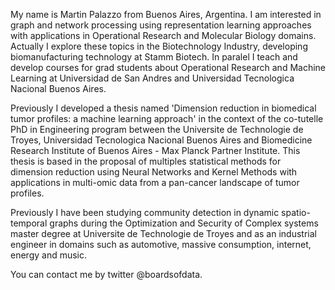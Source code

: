 My name is Martin Palazzo from Buenos Aires, Argentina. I am interested in graph and network processing using representation learning approaches with applications in Operational Research and Molecular Biology domains. Actually I explore these topics in the Biotechnology Industry, developing biomanufacturing technology at Stamm Biotech. In paralel I teach and develop courses for grad students about Operational Research and Machine Learning at Universidad de San Andres and Universidad Tecnologica Nacional Buenos Aires. 

Previously I developed a thesis named 'Dimension reduction in biomedical tumor profiles: a machine learning approach' in the context of the co-tutelle PhD in Engineering program between the Universite de Technologie de Troyes, Universidad Tecnologica Nacional Buenos Aires and Biomedicine Research Institute of Buenos Aires - Max Planck Partner Institute. This thesis is based in the proposal of multiples statistical methods for dimension reduction using Neural Networks and Kernel Methods with applications in multi-omic data from a pan-cancer landscape of tumor profiles. 

Previously I have been studying community detection in dynamic spatio-temporal graphs during the Optimization and Security of Complex systems master degree at Universite de Technologie de Troyes and as an industrial engineer in domains such as automotive, massive consumption, internet, energy and music.

You can contact me by twitter @boardsofdata.

